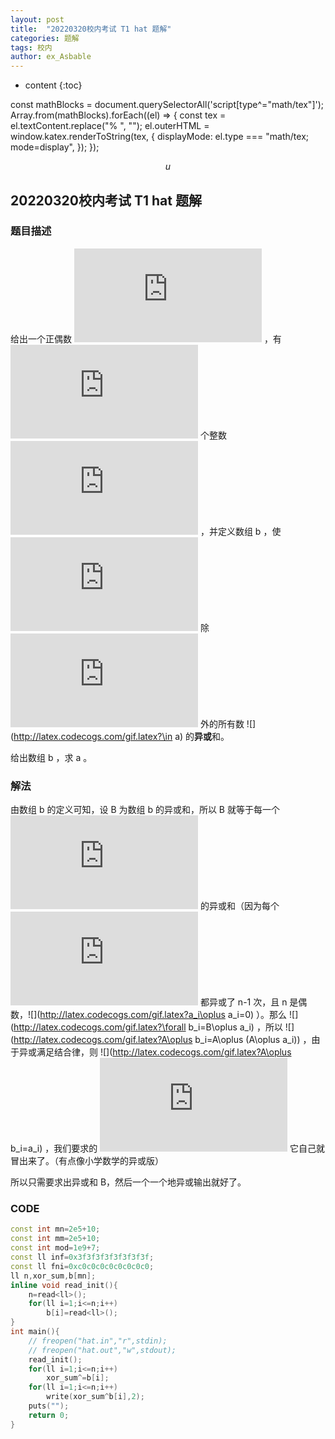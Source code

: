 ```yaml
---
layout: post
title:  "20220320校内考试 T1 hat 题解"
categories: 题解
tags: 校内
author: ex_Asbable
---
```


* content
{:toc}

const mathBlocks = document.querySelectorAll('script[type^="math/tex"]');
Array.from(mathBlocks).forEach((el) => {
  const tex = el.textContent.replace("% <![CDATA[", "").replace("%]]>", "");
  el.outerHTML = window.katex.renderToString(tex, {
    displayMode: el.type === "math/tex; mode=display",
  });
});

$$u$$

## 20220320校内考试 T1 hat 题解

### 题目描述

给出一个正偶数 ![](http://latex.codecogs.com/gif.latex?n) ，有 ![](http://latex.codecogs.com/gif.latex?n) 个整数 ![](http://latex.codecogs.com/gif.latex?a_i) ，并定义数组 b ，使 ![](http://latex.codecogs.com/gif.latex?b_i=) 除 ![](http://latex.codecogs.com/gif.latex?a_i) 外的所有数 ![](http://latex.codecogs.com/gif.latex?\in a) 的**异或**和。

给出数组 b ，求 a 。

### 解法

由数组 b 的定义可知，设 B 为数组 b 的异或和，所以 B 就等于每一个 ![](http://latex.codecogs.com/gif.latex?a_i) 的异或和（因为每个 ![](http://latex.codecogs.com/gif.latex?a_i) 都异或了 n-1 次，且 n 是偶数，![](http://latex.codecogs.com/gif.latex?a_i\oplus a_i=0) ）。那么 ![](http://latex.codecogs.com/gif.latex?\forall b_i=B\oplus a_i) ，所以 ![](http://latex.codecogs.com/gif.latex?A\oplus b_i=A\oplus (A\oplus a_i)) ，由于异或满足结合律，则 ![](http://latex.codecogs.com/gif.latex?A\oplus b_i=a_i) ，我们要求的 ![](http://latex.codecogs.com/gif.latex?a_i) 它自己就冒出来了。（有点像小学数学的异或版）

所以只需要求出异或和 B，然后一个一个地异或输出就好了。

### CODE

```cpp
const int mn=2e5+10;
const int mm=2e5+10;
const int mod=1e9+7;
const ll inf=0x3f3f3f3f3f3f3f3f;
const ll fni=0xc0c0c0c0c0c0c0c0;
ll n,xor_sum,b[mn];
inline void read_init(){
    n=read<ll>();
    for(ll i=1;i<=n;i++)
        b[i]=read<ll>();
}
int main(){
    // freopen("hat.in","r",stdin);
    // freopen("hat.out","w",stdout);
    read_init();
    for(ll i=1;i<=n;i++)
        xor_sum^=b[i];
    for(ll i=1;i<=n;i++)
        write(xor_sum^b[i],2);
    puts("");
    return 0;
}
```

